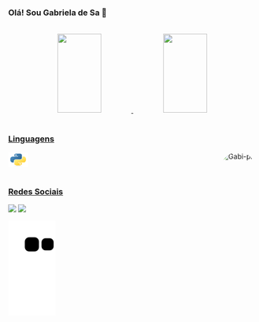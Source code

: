 ### Olá! Sou Gabriela de Sa 👋

<br>
<div align="center">
  <a href="https://github.com/Gabriela-de-sa">
  <img   height="160em"  width="42%" src="https://github-readme-stats.vercel.app/api?username=Gabriela-de-Sa&show_icons=true&theme=jolly&include_all_commits=true&count_private=true"/>
  <img  height="160em"  width="42%" src="http://github-readme-streak-stats.herokuapp.com?user=Gabriela-de-Sa&theme=jolly&show_icons=true&include_all_commits=true&count_private=true)] (https://git.io/streak-stats" />
</div>
  
<div style="display: inline_block"><br>
  <h3>Linguagens</h3>
  <img align="center" alt="Gabi-Python" height="30" width="40" src="https://raw.githubusercontent.com/devicons/devicon/master/icons/python/python-original.svg">
  <img align="right" alt="Gabi-pic" height="150" style="border-radius:50px;" src="https://media.discordapp.net/attachments/984139807368294459/990430277958516736/ezgif.com-gif-maker.gif?width=427&height=427">
</div>
 
<br>  
    
<div> 
    <h3>Redes Sociais</h3>
  <a href = "g.208gabs@gmail.com"><img src="https://img.shields.io/badge/-Gmail-%23333?style=for-the-badge&logo=gmail&logoColor=white" target="_blank"></a>
  <a href="https://www.linkedin.com/in/gabrieladesaaa
" target="_blank"><img src="https://img.shields.io/badge/-LinkedIn-%230077B5?style=for-the-badge&logo=linkedin&logoColor=white" target="_blank"></a>
 <br> 
   
   ![Snake animation](https://github.com/Gabriela-de-Sa//Gabriela-de-Sa/blob/output/github-contribution-grid-snake.svg)
  
</div>
